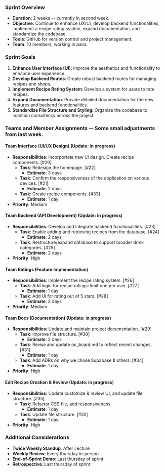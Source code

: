 ### Sprint Overview
- **Duration**: 2 weeks -- currently in second week.
- **Objective**: Continue to enhance UX/UI, develop backend functionalities, implement a recipe rating system, expand documentation, and standardize the codebase.
- **Tools**: GitHub for version control and project management.
- **Team**: 10 members, working in pairs.

### Sprint Goals
1. **Enhance User Interface (UI)**: Improve the aesthetics and functionality to enhance user experience.
2. **Develop Backend Routes**: Create robust backend routes for managing recipes and shops.
3. **Implement Recipe Rating System**: Develop a system for users to rate recipes.
4. **Expand Documentation**: Provide detailed documentation for the new features and backend functionalities.
5. **Standardize File Structure and Styling**: Organize the codebase to maintain consistency across the project.

### Teams and Member Assignments -- Some small adjustments from last week.

#### Team Interface (UI/UX Design) (Update: in progress)
- **Responsibilities**: Incorportate new UI design. Create recipe components. [#20]
  - **Task**: Redesign the homepage. [#22]
    - **Estimate**: 3 days
  - **Task**: Confirm the responsiveness of the application on various devices. [#21]
    - **Estimate**: 2 days
  - **Task**: Create recipe components. [#33]
    - **Estimate**: 1 day
- **Priority**: Medium

#### Team Backend (API Development) (Update: in progress)
- **Responsibilities**: Develop and integrate backend functionalities. [#23]
  - **Task**: Enable adding and retrieving recipes from the database. [#24]
    - **Estimate**: 2 days
  - **Task**: Restructure/expand database to support broader drink categories. [#25]
    - **Estimate**: 2 days
- **Priority**: High

#### Team Ratings (Feature Implementation)
- **Responsibilities**: Implement the recipe rating system. [#26]
  - **Task**: Add logic for recipe ratings: limit one per user. [#27]
    - **Estimate**: 1 day
  - **Task**: Add UI for rating out of 5 stars. [#28]
    - **Estimate**: 2 days
- **Priority**: Medium
  
#### Team Docs (Documentation) (Update: in progress)
- **Responsibilities**: Update and maintain project documentation. [#29]
  - **Task**: Improve file structure. [#30]
    - **Estimate**: 2 days
  - **Task**: Revise and update on_board.md to reflect recent changes. [#31]
    - **Estimate**: 1 day
  - **Task**: Add ADRs on why we chose Supabase & others. [#34]
    - **Estimate**: 1 day
- **Priority**: High
  
#### Edit Recipe Creation & Review (Update: in progress)
- **Responsibilities**: Update customize & review UI, and update file structure. [#35]
  - **Task**: Refactor CSS file, add responsiveness. 
    - **Estimate**: 1 day
  - **Task**: Update file structure. [#30]
    - **Estimate**: 1 day
- **Priority**: High
  
### Additional Considerations
- **Twice Weekly Standup**: After Lecture
- **Weekly Review**: Every thursday in-person
- **End-of-Sprint Demo**: Last thursday of sprint
- **Retrospective**: Last thursday of sprint
